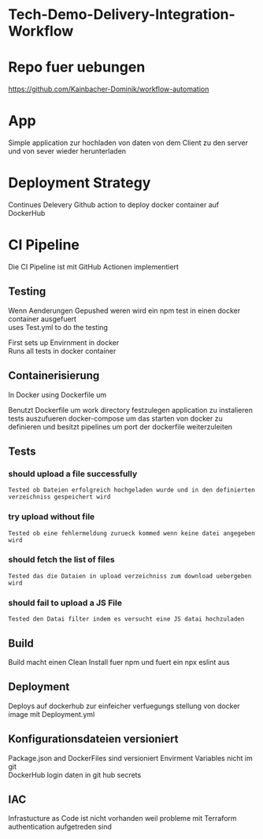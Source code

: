 # Tech-Demo-Delivery-Integration-Workflow

# Repo fuer uebungen
https://github.com/Kainbacher-Dominik/workflow-automation

# App 
Simple application zur hochladen von daten von dem Client zu den server und von sever wieder herunterladen

# Deployment Strategy
Continues Delevery 
Github action to deploy docker container auf DockerHub

# CI Pipeline 
Die CI Pipeline ist mit GitHub Actionen implementiert  

## Testing 
Wenn Aenderungen Gepushed weren wird ein npm test in einen docker container ausgefuert      
uses Test.yml to do the testing

First sets up Envirnment in docker      
Runs all tests in docker container

## Containerisierung
In Docker using Dockerfile um 

Benutzt Dockerfile um work directory festzulegen application zu instalieren tests auszufueren 
docker-compose um das starten von docker zu definieren und besitzt pipelines um port der dockerfile weiterzuleiten

## Tests
### should upload a file successfully
    Tested ob Dateien erfolgreich hochgeladen wurde und in den definierten verzeichniss gespeichert wird

### try upload without file
    Tested ob eine fehlermeldung zurueck kommed wenn keine datei angegeben wird

### should fetch the list of files
    Tested das die Dataien in upload verzeichniss zum download uebergeben wird

### should fail to upload a JS File
    Tested den Datai filter indem es versucht eine JS datai hochzuladen 

## Build 
Build macht einen Clean Install fuer npm und fuert ein npx eslint aus

## Deployment
Deploys auf dockerhub zur einfeicher verfuegungs stellung von docker image mit Deployment.yml       


## Konfigurationsdateien versioniert
Package.json and DockerFiles sind versioniert
Envirment Variables nicht im git    
DockerHub login daten in git hub secrets

## IAC
Infrastucture as Code ist nicht vorhanden weil probleme mit Terraform authentication aufgetreden sind
